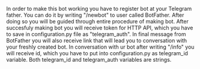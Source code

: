 In order to make this bot working you have to register bot at your Telegram father. You can do it by writing "/newbot" to user called BotFather. After doing so you will be guided through entire procedure of making bot. After succesfuly making bot you will receive token for HTTP API, which you have to save in configuration.py file as "telegram_auth". In final message from BotFather you will also receive link that will lead you to conversation with your freshly created bot. In conversation with ur bot after writing "/info" you will receive id, which you have to put into configuration.py as telegram_id variable. Both telegram_id and telegram_auth variables are strings.
